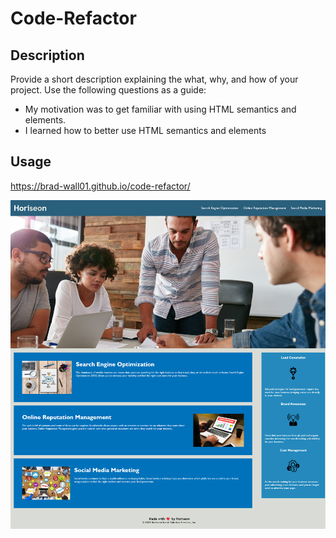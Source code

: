 # Code-Refactor

## Description

Provide a short description explaining the what, why, and how of your project. Use the following questions as a guide:

- My motivation was to get familiar with using HTML semantics and elements.
- I learned how to better use HTML semantics and elements

## Usage

https://brad-wall01.github.io/code-refactor/ 

![website screenshot](./assets/images/brad-wall01.github.io_code-refactor_.png)

